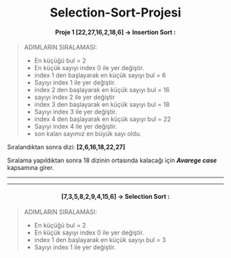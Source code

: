 
<div align="center">

# Selection-Sort-Projesi
</div>


<div align="center">

#### Proje 1 [22,27,16,2,18,6] -> Insertion Sort :
</div>


>ADIMLARIN SIRALAMASI:
>- En küçüğü bul = 2
>- En küçük sayıyı index 0 ile yer değiştir.
>- index 1 den başlayarak en küçük sayıyı bul = 6
>- Sayıyı index 1 ile yer değiştir.
>- index 2 den başlayarak en küçük sayıyı bul = 16
>- sayıyı index 2 ile yer değiştir
>- index 3 den başlayarak en küçük sayıyı bul = 18
>- Sayıyı index 3 ile yer değiştir.
>- index 4 den başlayarak en küçük sayıyı bul = 22
>- Sayıyı index 4 ile yer değiştir.
>- son kalan sayımız en büyük sayı oldu.

Sıralandıktan sonra dizi: **[2,6,16,18,22,27]**

Sıralama yapıldıktan sonra 18 dizinin ortasında kalacağı için ***Avarege case*** kapsamına girer.

------------------------
---------------------
<div align="center">

#### [7,3,5,8,2,9,4,15,6] -> Selection Sort :
</div>

>ADIMLARIN SIRALAMASI:
>- En küçüğü bul = 2
>- En küçük sayıyı index 0 ile yer değiştir.
>- index 1 den başlayarak en küçük sayıyı bul = 3
>- Sayıyı index 1 ile yer değiştir.





